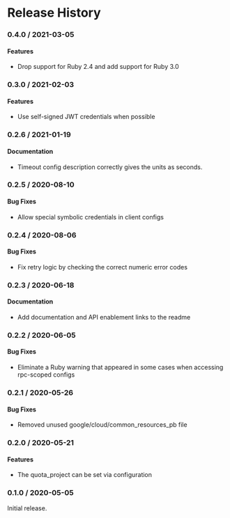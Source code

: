 # Release History

### 0.4.0 / 2021-03-05

#### Features

* Drop support for Ruby 2.4 and add support for Ruby 3.0

### 0.3.0 / 2021-02-03

#### Features

* Use self-signed JWT credentials when possible

### 0.2.6 / 2021-01-19

#### Documentation

* Timeout config description correctly gives the units as seconds.

### 0.2.5 / 2020-08-10

#### Bug Fixes

* Allow special symbolic credentials in client configs

### 0.2.4 / 2020-08-06

#### Bug Fixes

* Fix retry logic by checking the correct numeric error codes

### 0.2.3 / 2020-06-18

#### Documentation

* Add documentation and API enablement links to the readme

### 0.2.2 / 2020-06-05

#### Bug Fixes

* Eliminate a Ruby warning that appeared in some cases when accessing rpc-scoped configs

### 0.2.1 / 2020-05-26

#### Bug Fixes

* Removed unused google/cloud/common_resources_pb file

### 0.2.0 / 2020-05-21

#### Features

* The quota_project can be set via configuration

### 0.1.0 / 2020-05-05

Initial release.
